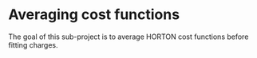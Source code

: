 # Averaging cost functions

The goal of this sub-project is to average HORTON cost functions before fitting charges.

